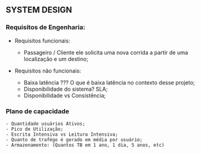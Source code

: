 ##                              SYSTEM DESIGN

### Requisitos de Engenharia:
- Requisitos funcionais:
    - Passageiro / Cliente ele solicita uma nova corrida a partir de uma localização e um destino;

- Requisitos não funcionais:
    - Baixa latência ??? O que é baixa latência no contexto desse projeto;
    - Disponibilidade do sistema? SLA;
    - Disponibilidade vs Consistência;

### Plano de capacidade
    - Quantidade usuários Ativos;
    - Pico de Utilização;
    - Escrita Intensiva vs Leitura Intensiva;
    - Quanto de trafégo é gerado em média por usuário;
    - Armazenamento: (Quantos TB em 1 ano, 1 dia, 5 anos, etc)


